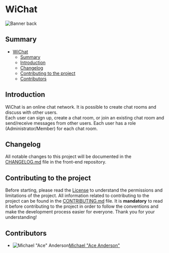 # WiChat

![Banner back](https://repository-images.githubusercontent.com/874127570/698b8167-54cd-4f84-a5cd-8def88d762ec)

## Summary

- [WiChat](#wichat)
  - [Summary](#summary)
  - [Introduction](#introduction)
  - [Changelog](#changelog)
  - [Contributing to the project](#contributing-to-the-project)
  - [Contributors](#contributors)

## Introduction

WiChat is an online chat network. It is possible to create chat rooms and discuss with other users.  
Each user can sign up, create a chat room, or join an existing chat room and send/receive messages from other users.
Each user has a role (Administrator/Member) for each chat room.

## Changelog

All notable changes to this project will be documented in the [CHANGELOG.md](https://github.com/WiChatApp/wc-front-svelte/blob/master/CHANGELOG.md) file in the front-end repository.

## Contributing to the project

Before starting, please read the [License](LICENSE) to understand the permissions and limitations of the project.
All information related to contributing to the project can be found in the [CONTRIBUTING.md](CONTRIBUTING.md) file. It is **mandatory** to read it before contributing to the project in order to follow the conventions and make the development process easier for everyone. Thank you for your understanding!

## Contributors

- ![Michael "Ace" Anderson](https://avatars.githubusercontent.com/u/33232231)[Michael "Ace Anderson"](https://github.com/MichaelAceAnderson)
